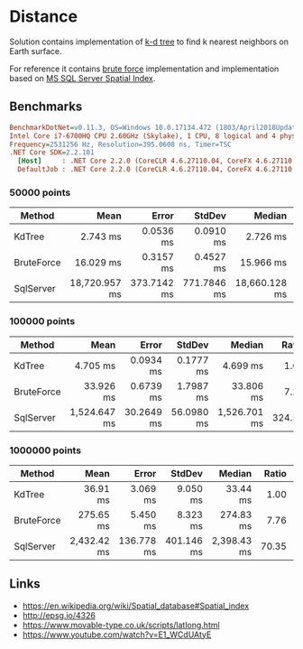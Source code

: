 # Distance

Solution contains implementation of [k-d tree](https://en.wikipedia.org/wiki/K-d_tree) to find k nearest neighbors on Earth surface.

For reference it contains [brute force](./distance/BruteForce/LocationsBruteRepository.cs) implementation and implementation based on [MS SQL Server Spatial Index](./distance/Sql/LocationsSqlRepository.cs).

## Benchmarks

``` ini
BenchmarkDotNet=v0.11.3, OS=Windows 10.0.17134.472 (1803/April2018Update/Redstone4)
Intel Core i7-6700HQ CPU 2.60GHz (Skylake), 1 CPU, 8 logical and 4 physical cores
Frequency=2531256 Hz, Resolution=395.0608 ns, Timer=TSC
.NET Core SDK=2.2.101
  [Host]     : .NET Core 2.2.0 (CoreCLR 4.6.27110.04, CoreFX 4.6.27110.04), 64bit RyuJIT
  DefaultJob : .NET Core 2.2.0 (CoreCLR 4.6.27110.04, CoreFX 4.6.27110.04), 64bit RyuJIT
```

### 50000 points

|     Method |          Mean |       Error |      StdDev |        Median |    Ratio | RatioSD | Rank |
|----------- |--------------:|------------:|------------:|--------------:|---------:|--------:|-----:|
|     KdTree |      2.743 ms |   0.0536 ms |   0.0910 ms |      2.726 ms |     1.00 |    0.00 |    1 |
| BruteForce |     16.029 ms |   0.3157 ms |   0.4527 ms |     15.966 ms |     5.82 |    0.27 |    2 |
|  SqlServer | 18,720.957 ms | 373.7142 ms | 771.7846 ms | 18,660.128 ms | 6,888.28 |  329.33 |    3 |

### 100000 points

|     Method |         Mean |      Error |     StdDev |       Median |  Ratio | RatioSD | Rank |
|----------- |-------------:|-----------:|-----------:|-------------:|-------:|--------:|-----:|
|     KdTree |     4.705 ms |  0.0934 ms |  0.1777 ms |     4.699 ms |   1.00 |    0.00 |    1 |
| BruteForce |    33.926 ms |  0.6739 ms |  1.7987 ms |    33.806 ms |   7.21 |    0.46 |    2 |
|  SqlServer | 1,524.647 ms | 30.2649 ms | 56.0980 ms | 1,526.701 ms | 324.56 |   16.41 |    3 |

### 1000000 points

|     Method |        Mean |      Error |     StdDev |      Median | Ratio | RatioSD | Rank |
|----------- |------------:|-----------:|-----------:|------------:|------:|--------:|-----:|
|     KdTree |    36.91 ms |   3.069 ms |   9.050 ms |    33.44 ms |  1.00 |    0.00 |    1 |
| BruteForce |   275.65 ms |   5.450 ms |   8.323 ms |   274.83 ms |  7.76 |    1.79 |    2 |
|  SqlServer | 2,432.42 ms | 136.778 ms | 401.146 ms | 2,398.43 ms | 70.35 |   21.49 |    3 |


## Links

* <https://en.wikipedia.org/wiki/Spatial_database#Spatial_index>
* <http://epsg.io/4326>
* <https://www.movable-type.co.uk/scripts/latlong.html>
* <https://www.youtube.com/watch?v=E1_WCdUAtyE>
